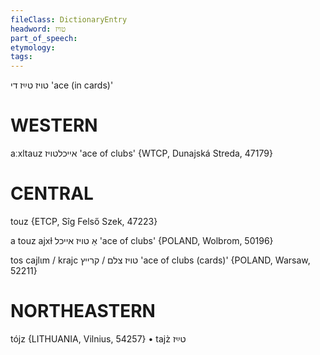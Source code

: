 ```yaml
---
fileClass: DictionaryEntry
headword: טויז
part_of_speech: 
etymology: 
tags: 
---
```

טויז
טײַז
די
'ace (in cards)'

WESTERN
========

aːxltauz אייכלטויז 'ace of clubs' {WTCP, Dunajská Streda, 47179}

CENTRAL
========

touz {ETCP, Sîg Felső Szek, 47223}

a touz ajxɫ אַ טויז אייכל 'ace of clubs' {POLAND, Wolbrom, 50196}

tos cajlɩm / krajc טויז צלם / קרייץ 'ace of clubs (cards)' {POLAND, Warsaw, 52211}

NORTHEASTERN
==============

tójz {LITHUANIA, Vilnius, 54257}
	•	tajz̀ טײַז


